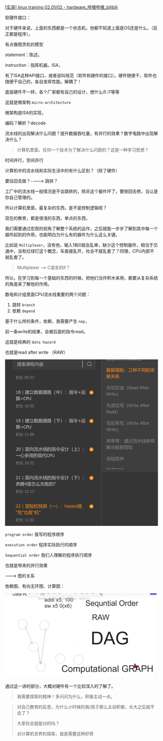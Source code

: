 [[实录\] linux training 02.01/02 - hardware_哔哩哔哩_bilibili](https://www.bilibili.com/video/BV1qi421R7pP/?spm_id_from=pageDriver&vd_source=ecc99d78ae961113010161a48a475a35)



软硬件接口：

对于硬件来说，上面的东西都是一个状态机，他都不知道上面是OS还是什么，（反正都是程序）。

有点像图灵机的模型





statement：陈述。

instruction：指挥机器。ISA，



有了ISA这种API接口，或者说叫规范（软件和硬件的接口）。硬件随便干，软件也随便干自己的，各自发挥性能。解耦了！



底层硬件不一样，各个厂家都有自己的设计，想什么i5 i7等等

这就是微架构 `micro-architecture`

微架构是ISA的实现，

编码？解析？decode







流水线的出现解决什么问题？提升数据吞吐量，有并行的效果？数字电路中出现解决什么？



> 计算机里面，任何一个技术为了解决什么问题的？这是一种学习思想？



时间并行，空间并行



计算机中的流水线和实际生活中的有什么区别？（除了硬件）

要往回去做？----> 跳转？

工厂中的流水线一般情况是不会跳转的，除非这个器件坏了，要倒回去修，当让是你自己管理的。

所以计算机里面，最复杂的东西，是不是控制逻辑呢？





现在的教育，都是很浅的东西，单点的东西。

我们需要通过宏观的视角了解整个系统的运作，之后就能一步步了解到其中每一个器件起到的作用，也能明白为什么有的器件为什么这么关键。

比如说 `Multiplexer`，没有他，输入1和0就会乱串，缺少这个控制器件，相当于交通中，没有红绿灯这个概念，车直接乱开，社会不就乱套了？同理，CPU内部不就乱套了。

> Multiplexer  --> C语言的if？

所以，在学习到每一个基础的东西的时候，把他们当作积木来用，都要从复杂系统的角度来了解他的作用。





数电和计组里面CPU流水线重要的两个问题：

1. 跳转 `branch`
2. 依赖 `depend`



基于什么样的条件，依赖，我需要产生 `nop`，

前一条write的结果，会被后面的指令read。

这就是经典的 `data hazard`

也就是read after write （RAW）

![image-20240426214826140](pic/image-20240426214826140.png)



`program order` 我写的程序顺序

`execution order` 程序实际执行的顺序

`Sequential order` 我们人理解的程序执行顺序

也就是带来的并行效果

---> 图的关系

依赖图、有向无环图、计算图：

![image-20240426213855444](pic/image-20240426213855444.png)



通过这一讲的部分，大概对硬件有一个比较深入的了解了。



> 我需要探索的精神！多问问为什么，积极主动一点。

> 对自己教育的反思，为什么小时候的我/孩子那么主动积极，长大之后就不会了？
>
> 大家社会就是对的吗？
>
> 对计算机世界的探索，就是需要这种好奇
>
> 



